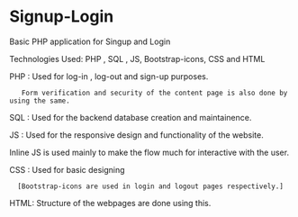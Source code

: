 # Signup-Login
Basic PHP application for Singup and Login

Technologies Used: PHP , SQL , JS, Bootstrap-icons, CSS and HTML

PHP :  Used for log-in , log-out and sign-up purposes. 
       
       Form verification and security of the content page is also done by using the same.

SQL :  Used for the backend database creation and maintainence.

JS  :  Used for the responsive design and functionality of the website.

Inline JS is used mainly to make the flow much for interactive with the user.

CSS :  Used for basic designing 

      [Bootstrap-icons are used in login and logout pages respectively.]

HTML:  Structure of the webpages are done using this.
